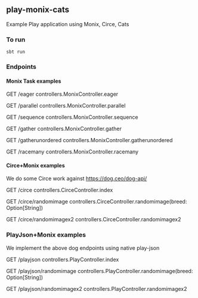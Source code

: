 ## play-monix-cats

Example Play application using Monix, Circe, Cats

### To run

`sbt run`

### Endpoints

#### Monix Task examples

GET     /eager                      controllers.MonixController.eager

GET     /parallel                   controllers.MonixController.parallel

GET     /sequence                   controllers.MonixController.sequence

GET     /gather                     controllers.MonixController.gather

GET     /gatherunordered            controllers.MonixController.gatherunordered

GET     /racemany                   controllers.MonixController.racemany


#### Circe+Monix examples

We do some Circe work against https://dog.ceo/dog-api/

GET     /circe                      controllers.CirceController.index

GET     /circe/randomimage          controllers.CirceController.randomimage(breed: Option[String])

GET     /circe/randomimagex2        controllers.CirceController.randomimagex2


### PlayJson+Monix examples

We implement the above dog endpoints using native play-json

GET     /playjson                   controllers.PlayController.index

GET     /playjson/randomimage       controllers.PlayController.randomimage(breed: Option[String])

GET     /playjson/randomimagex2     controllers.PlayController.randomimagex2
